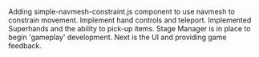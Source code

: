 Adding simple-navmesh-constraint.js component to use navmesh to constrain movement.
Implement hand controls and teleport.
Implemented Superhands and the ability to pick-up items.
Stage Manager is in place to begin 'gameplay' development.
Next is the UI and providing game feedback.